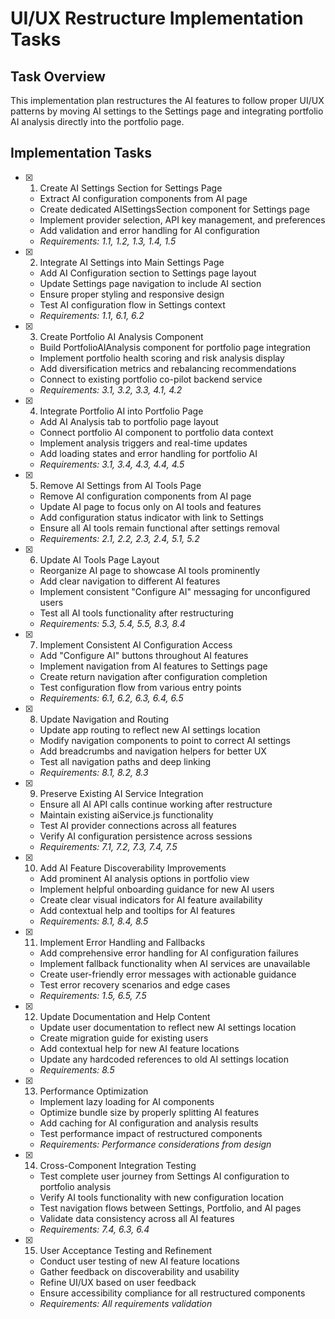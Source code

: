 # UI/UX Restructure Implementation Tasks

## Task Overview

This implementation plan restructures the AI features to follow proper UI/UX patterns by moving AI settings to the Settings page and integrating portfolio AI analysis directly into the portfolio page.

## Implementation Tasks

- [x] 1. Create AI Settings Section for Settings Page
  - Extract AI configuration components from AI page
  - Create dedicated AISettingsSection component for Settings page
  - Implement provider selection, API key management, and preferences
  - Add validation and error handling for AI configuration
  - _Requirements: 1.1, 1.2, 1.3, 1.4, 1.5_

- [x] 2. Integrate AI Settings into Main Settings Page
  - Add AI Configuration section to Settings page layout
  - Update Settings page navigation to include AI section
  - Ensure proper styling and responsive design
  - Test AI configuration flow in Settings context
  - _Requirements: 1.1, 6.1, 6.2_

- [x] 3. Create Portfolio AI Analysis Component
  - Build PortfolioAIAnalysis component for portfolio page integration
  - Implement portfolio health scoring and risk analysis display
  - Add diversification metrics and rebalancing recommendations
  - Connect to existing portfolio co-pilot backend service
  - _Requirements: 3.1, 3.2, 3.3, 4.1, 4.2_

- [x] 4. Integrate Portfolio AI into Portfolio Page
  - Add AI Analysis tab to portfolio page layout
  - Connect portfolio AI component to portfolio data context
  - Implement analysis triggers and real-time updates
  - Add loading states and error handling for portfolio AI
  - _Requirements: 3.1, 3.4, 4.3, 4.4, 4.5_

- [x] 5. Remove AI Settings from AI Tools Page
  - Remove AI configuration components from AI page
  - Update AI page to focus only on AI tools and features
  - Add configuration status indicator with link to Settings
  - Ensure all AI tools remain functional after settings removal
  - _Requirements: 2.1, 2.2, 2.3, 2.4, 5.1, 5.2_

- [x] 6. Update AI Tools Page Layout
  - Reorganize AI page to showcase AI tools prominently
  - Add clear navigation to different AI features
  - Implement consistent "Configure AI" messaging for unconfigured users
  - Test all AI tools functionality after restructuring
  - _Requirements: 5.3, 5.4, 5.5, 8.3, 8.4_

- [x] 7. Implement Consistent AI Configuration Access
  - Add "Configure AI" buttons throughout AI features
  - Implement navigation from AI features to Settings page
  - Create return navigation after configuration completion
  - Test configuration flow from various entry points
  - _Requirements: 6.1, 6.2, 6.3, 6.4, 6.5_

- [x] 8. Update Navigation and Routing
  - Update app routing to reflect new AI settings location
  - Modify navigation components to point to correct AI settings
  - Add breadcrumbs and navigation helpers for better UX
  - Test all navigation paths and deep linking
  - _Requirements: 8.1, 8.2, 8.3_

- [x] 9. Preserve Existing AI Service Integration
  - Ensure all AI API calls continue working after restructure
  - Maintain existing aiService.js functionality
  - Test AI provider connections across all features
  - Verify AI configuration persistence across sessions
  - _Requirements: 7.1, 7.2, 7.3, 7.4, 7.5_

- [x] 10. Add AI Feature Discoverability Improvements
  - Add prominent AI analysis options in portfolio view
  - Implement helpful onboarding guidance for new AI users
  - Create clear visual indicators for AI feature availability
  - Add contextual help and tooltips for AI features
  - _Requirements: 8.1, 8.4, 8.5_

- [x] 11. Implement Error Handling and Fallbacks
  - Add comprehensive error handling for AI configuration failures
  - Implement fallback functionality when AI services are unavailable
  - Create user-friendly error messages with actionable guidance
  - Test error recovery scenarios and edge cases
  - _Requirements: 1.5, 6.5, 7.5_

- [x] 12. Update Documentation and Help Content
  - Update user documentation to reflect new AI settings location
  - Create migration guide for existing users
  - Add contextual help for new AI feature locations
  - Update any hardcoded references to old AI settings location
  - _Requirements: 8.5_

- [x] 13. Performance Optimization
  - Implement lazy loading for AI components
  - Optimize bundle size by properly splitting AI features
  - Add caching for AI configuration and analysis results
  - Test performance impact of restructured components
  - _Requirements: Performance considerations from design_

- [x] 14. Cross-Component Integration Testing
  - Test complete user journey from Settings AI configuration to portfolio analysis
  - Verify AI tools functionality with new configuration location
  - Test navigation flows between Settings, Portfolio, and AI pages
  - Validate data consistency across all AI features
  - _Requirements: 7.4, 6.3, 6.4_

- [x] 15. User Acceptance Testing and Refinement
  - Conduct user testing of new AI feature locations
  - Gather feedback on discoverability and usability
  - Refine UI/UX based on user feedback
  - Ensure accessibility compliance for all restructured components
  - _Requirements: All requirements validation_